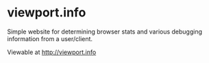# viewport.info

Simple website for determining browser stats and various debugging information from a user/client.

Viewable at http://viewport.info
